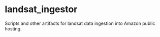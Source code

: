 landsat_ingestor
================

Scripts and other artifacts for landsat data ingestion into Amazon public hosting.
